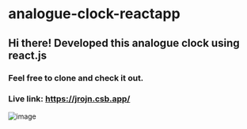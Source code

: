 # analogue-clock-reactapp

## Hi there! Developed this analogue clock using react.js

### Feel free to clone and check it out.

### Live link: https://jrojn.csb.app/

![image](https://user-images.githubusercontent.com/64743248/123473328-0d8e8280-d616-11eb-83e6-7b34e4c806a0.png)
